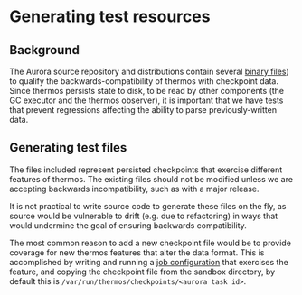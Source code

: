 # Generating test resources

## Background
The Aurora source repository and distributions contain several
[binary files](https://github.com/apache/aurora/blob/#{git_tag}/src/test/resources/org/apache/thermos/root/checkpoints)) to
qualify the backwards-compatibility of thermos with checkpoint data. Since
thermos persists state to disk, to be read by other components (the GC executor
and the thermos observer), it is important that we have tests that prevent
regressions affecting the ability to parse previously-written data.

## Generating test files
The files included represent persisted checkpoints that exercise different
features of thermos. The existing files should not be modified unless
we are accepting backwards incompatibility, such as with a major release.

It is not practical to write source code to generate these files on the fly,
as source would be vulnerable to drift (e.g. due to refactoring) in ways
that would undermine the goal of ensuring backwards compatibility.

The most common reason to add a new checkpoint file would be to provide
coverage for new thermos features that alter the data format. This is
accomplished by writing and running a
[job configuration](/documentation/0.8.0/configuration-reference/) that exercises the feature, and
copying the checkpoint file from the sandbox directory, by default this is
`/var/run/thermos/checkpoints/<aurora task id>`.
